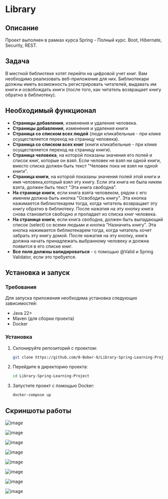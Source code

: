 ﻿# Library
 
## Описание
Проект выполнен в рамках курса Spring - Полный курс. Boot, Hibernate, Security, REST.

## Задача
В местной библиотеке хотят перейти на цифровой учет книг. Вам необходимо реализовать веб-приложение для них. Библиотекари должны иметь возможность регистрировать читателей, выдавать им книги и освобождать книги (после того, как читатель возвращает книгу обратно в библиотеку).

## Необходимый функционал
- **Страницы добавления**, изменения и удаления человека.
- **Страницы добавления**, изменения и удаления книги
- **Страница со списком всех людей** (люди кликабельные - при клике осуществляется переход на страницу человека).
- **Страница со списком всех книг** (книги кликабельные - при клике осуществляется переход на страницу книги).
- **Страница человека**, на которой показаны значения его полей и список книг, которые он взял. Если человек не взял ни одной книги, вместо списка должен быть текст "Человек пока не взял ни одной книги".
- **Страница книги**, на которой показаны значения полей этой книги и имя человека,который взял эту книгу. Если эта книга не была никем взята, должен быть текст "Эта книга свободна".
- **На странице книги**, если книга взята человеком, рядом с его именем должна быть кнопка "Освободить книгу". Эта кнопка нажимается библиотекарем тогда, когда читатель возвращает эту книгу обратно в библиотеку. После нажатия на эту кнопку книга снова становится свободно и пропадает из списка книг человека.
- **На странице книги**, если книга свободна, должен быть выпадающий список (select) со всеми людьми и кнопка "Назначить книгу". Эта кнопка нажимается библиотекарем тогда, когда читатель хочет забрать эту книгу домой. После нажатия на эту кнопку, книга должна начать принадлежать выбранному человеку и должна появится в его списке книг.
- **Все поля должны валидироваться** - с помощью @Valid и Spring Validator, если это требуется.
## Установка и запуск
### Требования
Для запуска приложения необходима установка следующих зависимостей:
- Java 22+
- Maven (для сборки проекта)
- Docker 

### Установка
1. Склонируйте репозиторий с проектом:
    ```bash
    git clone https://github.com/0-Bober-0/Library-Spring-Learning-Project.git
    ```
2. Перейдите в директорию проекта:
    ```bash
    cd Library-Spring-Learning-Project
    ```
3. Запустите проект с помощью Docker:
   ```bash
   docker-compose up
    ```
## Скриншоты работы
![image](https://github.com/user-attachments/assets/facaba5a-d78d-4d31-b137-230c58a2b8b6)

![image](https://github.com/user-attachments/assets/855bf921-d583-4a27-a718-46b395e628f2)

![image](https://github.com/user-attachments/assets/50292b8d-1d56-44ef-a53e-a600d43ef320)

![image](https://github.com/user-attachments/assets/12a031e8-93ae-46d8-b3d9-6c1cabb4e2f9)

![image](https://github.com/user-attachments/assets/af348709-cebd-4823-b266-15381de5c536)

![image](https://github.com/user-attachments/assets/b27cffac-5c63-4558-a58e-27a6b1af468e)

![image](https://github.com/user-attachments/assets/d89df0c2-9080-4768-ac00-288708eef075)

![image](https://github.com/user-attachments/assets/18409f16-dee5-42e8-8d9c-1160472a8abd)

